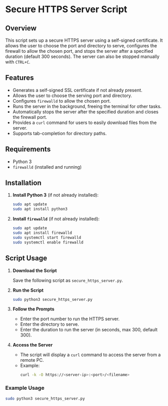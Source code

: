 # Secure HTTPS Server Script

## Overview

This script sets up a secure HTTPS server using a self-signed certificate. It allows the user to choose the port and directory to serve, configures the firewall to allow the chosen port, and stops the server after a specified duration (default 300 seconds). The server can also be stopped manually with `CTRL+C`.

## Features

- Generates a self-signed SSL certificate if not already present.
- Allows the user to choose the serving port and directory.
- Configures `firewalld` to allow the chosen port.
- Runs the server in the background, freeing the terminal for other tasks.
- Automatically stops the server after the specified duration and closes the firewall port.
- Provides a `curl` command for users to easily download files from the server.
- Supports tab-completion for directory paths.

## Requirements

- Python 3
- `firewalld` (installed and running)

## Installation

1. **Install Python 3** (if not already installed):
    ```bash
    sudo apt update
    sudo apt install python3
    ```

2. **Install `firewalld`** (if not already installed):
    ```bash
    sudo apt update
    sudo apt install firewalld
    sudo systemctl start firewalld
    sudo systemctl enable firewalld
    ```

## Script Usage

1. **Download the Script**

   Save the following script as `secure_https_server.py`.

2. **Run the Script**

    ```bash
    sudo python3 secure_https_server.py
    ```

3. **Follow the Prompts**
    - Enter the port number to run the HTTPS server.
    - Enter the directory to serve.
    - Enter the duration to run the server (in seconds, max 300, default 300).

4. **Access the Server**
    - The script will display a `curl` command to access the server from a remote PC.
    - Example:
      ```bash
      curl -k -O https://<server-ip>:<port>/<filename>
      ```

### Example Usage

```bash
sudo python3 secure_https_server.py
